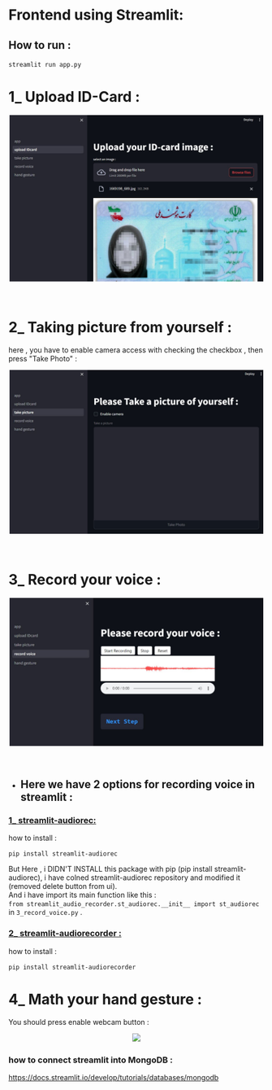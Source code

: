 # Frontend using Streamlit:


## How to run :

```
streamlit run app.py
```

# 1_ Upload ID-Card :

<p align="center">
    <img src="assets/idcard.JPG" width="500px" >
</p>
<br>

# 2_ Taking picture from yourself :
here , you have to enable camera access with checking the checkbox , then press "Take Photo" :
<p align="center">
    <img src="assets/selfie.JPG" width="500">
</p>

<br>

# 3_ Record your voice :

<p align="center">
<img src="assets/voice.JPG" width="500">
</p>

<br>

+ ## Here we have 2 options for recording voice in streamlit :

### [1_ streamlit-audiorec:](https://github.com/stefanrmmr/streamlit-audio-recorder)


how to install :

```
pip install streamlit-audiorec
```

But Here , i DIDN'T INSTALL this package with pip (pip install streamlit-audiorec), i have colned streamlit-audiorec repository and modified it (removed delete button from ui). <br>
And i have import its main function like this :<br>
 ``` from streamlit_audio_recorder.st_audiorec.__init__ import st_audiorec ``` in ```3_record_voice.py``` .


### [2_ streamlit-audiorecorder :](https://github.com/theevann/streamlit-audiorecorder)
how to install :
```
pip install streamlit-audiorecorder
```

# 4_ Math your hand gesture :
You should press enable webcam button :
<p align="center">
<img src="assets/hand.JPG" width="500">
</p>



### how to connect streamlit into MongoDB :
https://docs.streamlit.io/develop/tutorials/databases/mongodb